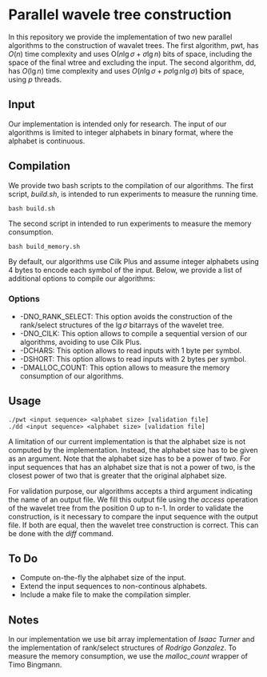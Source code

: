 # Parallel wavele tree construction #

In this repository we provide the implementation of two new parallel
algorithms to the construction of wavalet trees. The first algorithm,
pwt, has $O(n)$ time complexity and uses O$(n\lg\sigma+\sigma\lg n)$ bits of space,
including the space of the final wtree and excluding the input. The
second algorithm, dd, has $O(\lg n)$ time complexity and uses
$O(n\lg\sigma+p\sigma\lg n\lg\sigma)$ bits of space, using $p$
threads.

## Input ##

Our implementation is intended only for research. The input of our
algorithms is limited to integer alphabets in binary format,
where the alphabet is continuous.

## Compilation ##

We provide two bash scripts to the compilation of our algorithms. The
first script, *build.sh*, is intended to run experiments to measure
the running time.

	bash build.sh

The second script in intended to run experiments to measure the
memory consumption.

	bash build_memory.sh
	
By default, our algorithms use Cilk Plus and assume integer alphabets
using 4 bytes to encode each symbol of the input. Below, we provide a
list of additional options to compile our algorithms:

### Options ###

* -DNO\_RANK_SELECT: This option avoids the construction of the
  rank/select structures of the $\lg\sigma$ bitarrays of the wavelet
  tree.
* -DNO_CILK: This option allows to compile a sequential version of our
  algorithms, avoiding to use Cilk Plus.
* -DCHARS: This option allows to read inputs with 1 byte per symbol.
* -DSHORT: This option allows to read inputs with 2 bytes per symbol.
* -DMALLOC_COUNT: This option allows to measure the memory consumption
  of our algorithms.
  
## Usage ##

	./pwt <input sequence> <alphabet size> [validation file]
	./dd <input sequence> <alphabet size> [validation file]

A limitation of our current implementation is that the alphabet size
is not computed by the implementation. Instead, the alphabet size has
to be given as an argument. Note that the alphabet size has to be a
power of two. For input sequences that has an alphabet size that is
not a power of two, *<alphabet size>* is the closest power of two that
is greater that the original alphabet size.

For validation purpose, our algorithms accepts a third argument
indicating the name of an output file. We fill this output file using
the *access* operation of the wavelet tree from the position 0 up to
n-1. In order to validate the construction, is it necessary to compare
the input sequence with the output file. If both are equal, then the
wavelet tree construction is correct. This can be done with the *diff*
command. 


## To Do ##

* Compute on-the-fly the alphabet size of the input.
* Extend the input sequences to non-continous alphabets.
* Include a make file to make the compilation simpler.

## Notes ##

In our implementation we use bit array implementation of *Isaac
Turner* and the implementation of rank/select structures of *Rodrigo
Gonzalez*. To measure the memory consumption, we use the
*malloc_count* wrapper of Timo Bingmann.
